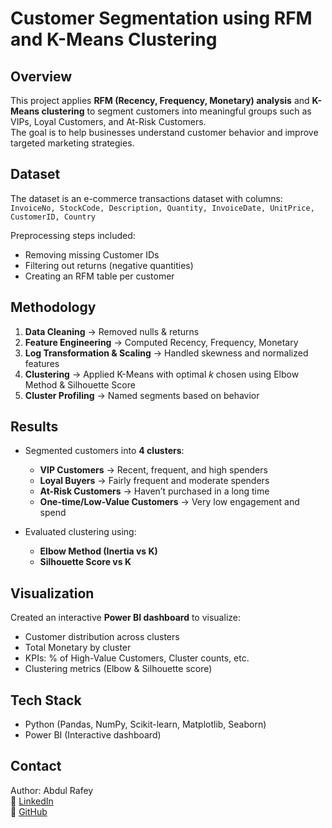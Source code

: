 # Customer Segmentation using RFM and K-Means Clustering

##  Overview
This project applies **RFM (Recency, Frequency, Monetary) analysis** and **K-Means clustering** to segment customers into meaningful groups such as VIPs, Loyal Customers, and At-Risk Customers.  
The goal is to help businesses understand customer behavior and improve targeted marketing strategies.  

##  Dataset
The dataset is an e-commerce transactions dataset with columns:  
`InvoiceNo, StockCode, Description, Quantity, InvoiceDate, UnitPrice, CustomerID, Country`  

Preprocessing steps included:
- Removing missing Customer IDs  
- Filtering out returns (negative quantities)  
- Creating an RFM table per customer  

##  Methodology
1. **Data Cleaning** → Removed nulls & returns  
2. **Feature Engineering** → Computed Recency, Frequency, Monetary  
3. **Log Transformation & Scaling** → Handled skewness and normalized features  
4. **Clustering** → Applied K-Means with optimal *k* chosen using Elbow Method & Silhouette Score  
5. **Cluster Profiling** → Named segments based on behavior  

##  Results
- Segmented customers into **4 clusters**:  
  - **VIP Customers** → Recent, frequent, and high spenders  
  - **Loyal Buyers** → Fairly frequent and moderate spenders  
  - **At-Risk Customers** → Haven’t purchased in a long time  
  - **One-time/Low-Value Customers** → Very low engagement and spend  

- Evaluated clustering using:  
  - **Elbow Method (Inertia vs K)**  
  - **Silhouette Score vs K**  

##  Visualization
Created an interactive **Power BI dashboard** to visualize:  
- Customer distribution across clusters  
- Total Monetary by cluster  
- KPIs: % of High-Value Customers, Cluster counts, etc.  
- Clustering metrics (Elbow & Silhouette score)  

##  Tech Stack
- Python (Pandas, NumPy, Scikit-learn, Matplotlib, Seaborn)  
- Power BI (Interactive dashboard)  

##  Contact
Author: Abdul Rafey  
🔗 [LinkedIn](https://www.linkedin.com/in/abdul--rafey/)  
🔗 [GitHub](https://github.com/Abdulrafey7)
